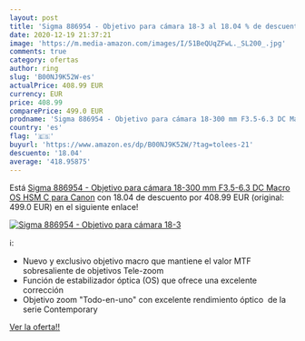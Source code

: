 ```yaml
---
layout: post
title: 'Sigma 886954 - Objetivo para cámara 18-3 al 18.04 % de descuento'
date: 2020-12-19 21:37:21
image: 'https://m.media-amazon.com/images/I/51BeQUqZFwL._SL200_.jpg'
comments: true
category: ofertas
author: ring
slug: 'B00NJ9K52W-es'
actualPrice: 408.99 EUR
currency: EUR
price: 408.99
comparePrice: 499.0 EUR
prodname: 'Sigma 886954 - Objetivo para cámara 18-300 mm F3.5-6.3 DC Macro OS HSM  C  para Canon'
country: 'es'
flag: '🇪🇸'
buyurl: 'https://www.amazon.es/dp/B00NJ9K52W/?tag=tolees-21'
descuento: '18.04'
average: '418.95875'
---
```


Está [Sigma 886954 - Objetivo para cámara 18-300 mm F3.5-6.3 DC Macro OS HSM  C  para Canon](https://www.amazon.es/dp/B00NJ9K52W/?tag=tolees-21) con 18.04 de descuento por 408.99 EUR (original: 499.0 EUR) en el siguiente enlace!

[![Sigma 886954 - Objetivo para cámara 18-3](https://m.media-amazon.com/images/I/51BeQUqZFwL._SL200_.jpg)](https://www.amazon.es/dp/B00NJ9K52W/?tag=tolees-21)

ℹ️:

- Nuevo y exclusivo objetivo macro que mantiene el valor MTF sobresaliente de objetivos Tele-zoom
- Función de estabilizador óptica (OS) que ofrece una excelente corrección
- Objetivo zoom "Todo-en-uno" con excelente rendimiento óptico  de la serie Contemporary

[Ver la oferta!!](https://www.amazon.es/dp/B00NJ9K52W/?tag=tolees-21)
